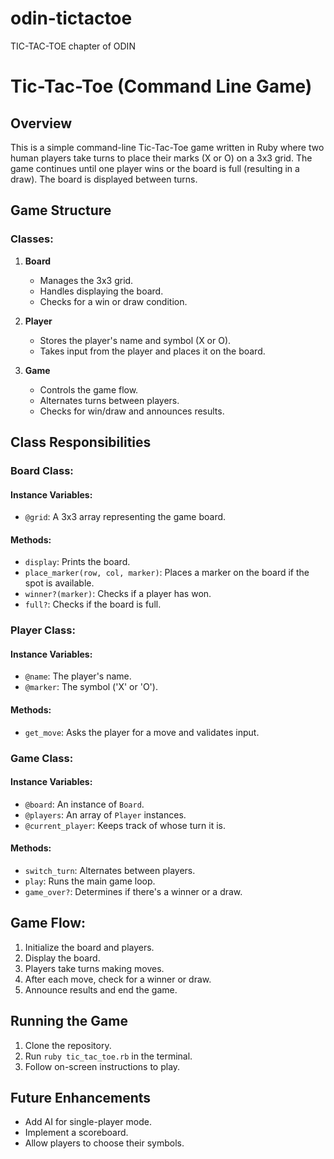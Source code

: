 # odin-tictactoe
TIC-TAC-TOE chapter of ODIN

# Tic-Tac-Toe (Command Line Game)

## Overview
This is a simple command-line Tic-Tac-Toe game written in Ruby where two human players take turns to place their marks (X or O) on a 3x3 grid. The game continues until one player wins or the board is full (resulting in a draw). The board is displayed between turns.

## Game Structure
### Classes:
1. **Board**
   - Manages the 3x3 grid.
   - Handles displaying the board.
   - Checks for a win or draw condition.

2. **Player**
   - Stores the player's name and symbol (X or O).
   - Takes input from the player and places it on the board.

3. **Game**
   - Controls the game flow.
   - Alternates turns between players.
   - Checks for win/draw and announces results.

## Class Responsibilities

### Board Class:
#### Instance Variables:
- `@grid`: A 3x3 array representing the game board.

#### Methods:
- `display`: Prints the board.
- `place_marker(row, col, marker)`: Places a marker on the board if the spot is available.
- `winner?(marker)`: Checks if a player has won.
- `full?`: Checks if the board is full.

### Player Class:
#### Instance Variables:
- `@name`: The player's name.
- `@marker`: The symbol ('X' or 'O').

#### Methods:
- `get_move`: Asks the player for a move and validates input.

### Game Class:
#### Instance Variables:
- `@board`: An instance of `Board`.
- `@players`: An array of `Player` instances.
- `@current_player`: Keeps track of whose turn it is.

#### Methods:
- `switch_turn`: Alternates between players.
- `play`: Runs the main game loop.
- `game_over?`: Determines if there's a winner or a draw.

## Game Flow:
1. Initialize the board and players.
2. Display the board.
3. Players take turns making moves.
4. After each move, check for a winner or draw.
5. Announce results and end the game.

## Running the Game
1. Clone the repository.
2. Run `ruby tic_tac_toe.rb` in the terminal.
3. Follow on-screen instructions to play.

## Future Enhancements
- Add AI for single-player mode.
- Implement a scoreboard.
- Allow players to choose their symbols.


